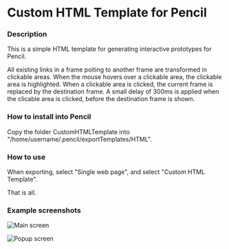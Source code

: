 # Custom HTML Template for Pencil

### Description

This is a simple HTML template for generating interactive prototypes for Pencil.

All existing links in a frame poiting to another frame are transformed in clickable areas. When the mouse hovers over a clickable area, the clickable area is highlighted. When a clickable area is clicked, the current frame is replaced by the destination frame. A small delay of 300ms is applied when the clicable area is clicked, before the destination frame is shown.

### How to install into Pencil

Copy the folder CustomHTMLTemplate into "/home/username/.pencil/exportTemplates/HTML".

### How to use

When exporting, select "Single web page", and select "Custom HTML Template".

That is all.

### Example screenshots

![Main screen](pencil-html-template/Example/Popup%20Example/Screenshots/main_frame_screenshot.png)

![Popup screen](pencil-html-template/Example/Popup%20Example/Screenshots/popup_frame_screenshot.png)

